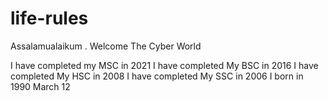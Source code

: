 # life-rules
Assalamualaikum . Welcome The Cyber World 


I have completed my MSC in 2021
I have completed My BSC in 2016
I have completed My HSC in 2008
I have completed My SSC in 2006
I born in 1990 March 12
